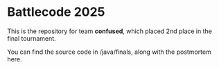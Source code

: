 # Battlecode 2025

This is the repository for team **confused**, which placed 2nd place in the final tournament.

You can find the source code in /java/finals, along with the postmortem here.
